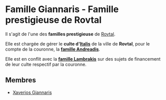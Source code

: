 # Famille Giannaris - Famille prestigieuse de Rovtal

Il s'agit de l'une des **familles prestigieuse** de [Rovtal](../../../VILLES/Rovtal.md).

Elle est chargée de gérer le **culte d'[Italis](../../../COSMOLOGIE/PLANS_ET_DIVINITES/Italis.md)** de la ville de **Rovtal**, pour le compte de la couronne, la [**famille Andreadis**](./Famille_Andreadis.md).

Elle est en conflit avec la [**famille Lambrakis**](./Famille_Lambrakis.md) sur des sujets de financement de leur culte respectif par la couronne.

## Membres
* [Xaverios Giannaris](../XaveriosGiannaris.md)